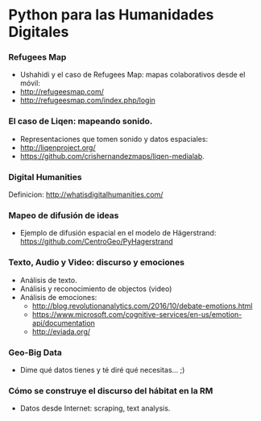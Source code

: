 # Python para las Humanidades Digitales

### Refugees Map
- Ushahidi y el caso de Refugees Map: mapas colaborativos desde el móvil:
- http://refugeesmap.com/
- http://refugeesmap.com/index.php/login

### El caso de Liqen: mapeando sonido.
- Representaciones que tomen sonido y datos espaciales:
- http://liqenproject.org/
- https://github.com/crishernandezmaps/liqen-medialab.

### Digital Humanities
Definicion: http://whatisdigitalhumanities.com/

### Mapeo de difusión de ideas
- Ejemplo de difusión espacial en el modelo de Hägerstrand: https://github.com/CentroGeo/PyHagerstrand

### Texto, Audio y Video: discurso y emociones
- Análisis de texto.
- Análisis y reconocimiento de objectos (video)
- Análisis de emociones:
  - http://blog.revolutionanalytics.com/2016/10/debate-emotions.html
  - https://www.microsoft.com/cognitive-services/en-us/emotion-api/documentation
  - http://eviada.org/

### Geo-Big Data
- Dime qué datos tienes y té diré qué necesitas... ;)

### Cómo se construye el discurso del hábitat en la RM
- Datos desde Internet: scraping, text analysis.
